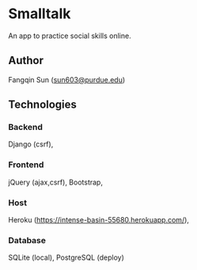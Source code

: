 # Smalltalk

An app to practice social skills online.

## Author
Fangqin Sun (sun603@purdue.edu)

## Technologies

### Backend
Django (csrf),
### Frontend
jQuery (ajax,csrf), Bootstrap,
### Host
Heroku (https://intense-basin-55680.herokuapp.com/),
### Database
SQLite (local), PostgreSQL (deploy)